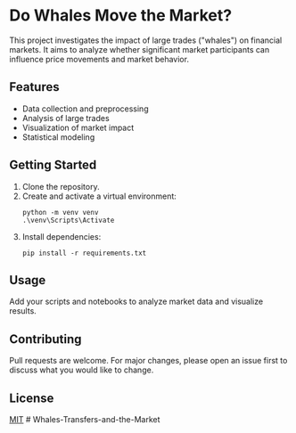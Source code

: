 # Do Whales Move the Market?

This project investigates the impact of large trades ("whales") on financial markets. It aims to analyze whether significant market participants can influence price movements and market behavior.

## Features
- Data collection and preprocessing
- Analysis of large trades
- Visualization of market impact
- Statistical modeling

## Getting Started
1. Clone the repository.
2. Create and activate a virtual environment:
   ```
   python -m venv venv
   .\venv\Scripts\Activate
   ```
3. Install dependencies:
   ```
   pip install -r requirements.txt
   ```

## Usage
Add your scripts and notebooks to analyze market data and visualize results.

## Contributing
Pull requests are welcome. For major changes, please open an issue first to discuss what you would like to change.

## License
[MIT](LICENSE)
#   W h a l e s - T r a n s f e r s - a n d - t h e - M a r k e t  
 